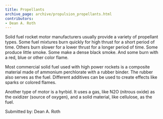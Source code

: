 ```yaml
---
title: Propellants
archive_page: archive/propulsion_propellants.html
contributors:
- Dean A. Roth
---
```

Solid fuel rocket motor manufacturers usually provide a variety of propellant types.
Some fuel mixtures burn quickly for high thrust for a short period of time.
Others burn slower for a lower thrust for a longer period of time.
Some produce little smoke.
Some make a dense black smoke.
And some burn with a red, blue or other color flame.

Most commercial solid fuel used with high power rockets is a composite material made of ammonium perchlorate with a rubber binder.
The rubber also serves as the fuel.
Different additives can be used to create effects like sparks or colored flames.

Another type of motor is a hyrbid.
It uses a gas, like N2O (nitrous oxide) as the oxidizer (source of oxygen), and a solid material, like cellulose, as the fuel.

Submitted by: Dean A. Roth

